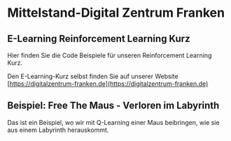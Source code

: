 # Mittelstand-Digital Zentrum Franken

## E-Learning Reinforcement Learning Kurz

Hier finden Sie die Code Beispiele für unseren Reinforcement Learning Kurz.

Den E-Learning-Kurz selbst finden Sie auf unserer Website
[https://digitalzentrum-franken.de](https://digitalzentrum-franken.de)

## Beispiel: Free The Maus - Verloren im Labyrinth

Das ist ein Beispiel, wo wir mit Q-Learning einer Maus beibringen, wie sie aus einem Labyrinth herauskommt.
